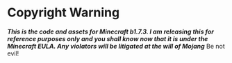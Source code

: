 # Copyright Warning
***This is the code and assets for Minecraft b1.7.3.
I am releasing this for reference purposes only and you shall know now that it is under the Minecraft EULA.
Any violators will be litigated at the will of Mojang***
Be not evil!
